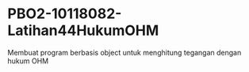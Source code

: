 # PBO2-10118082-Latihan44HukumOHM
 Membuat program berbasis object untuk menghitung tegangan dengan hukum OHM
